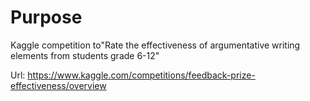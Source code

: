 # Purpose

Kaggle competition to"Rate the effectiveness of argumentative writing elements from students grade 6-12"

Url: https://www.kaggle.com/competitions/feedback-prize-effectiveness/overview